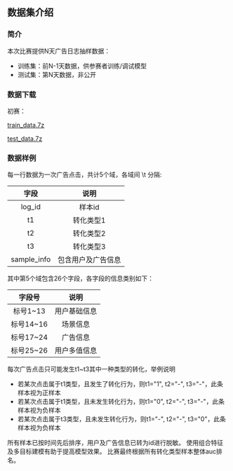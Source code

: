## 数据集介绍

### 简介
本次比赛提供N天广告日志抽样数据：
* 训练集：前N-1天数据，供参赛者训练/调试模型
* 测试集：第N天数据，非公开

### 数据下载
初赛：

[train_data.7z](https://aistudio.baidu.com/aistudio/datasetdetail/205411/0)

[test_data.7z](https://aistudio.baidu.com/aistudio/datasetdetail/204194)

### 数据样例
每一行数据为一次广告点击，共计5个域，各域间 \t 分隔:


| 字段 | 说明 |
| :-----: | :----: |
| log_id | 样本id |
| t1 | 转化类型1 |
| t2 | 转化类型2 |
| t3 | 转化类型3 |
| sample_info | 包含用户及广告信息 |

其中第5个域包含26个字段，各字段的信息类别如下：

| 字段号 | 说明 |
| :-----: | :----: |
| 标号1~13 | 用户基础信息 |
| 标号14~16 | 场景信息 |
| 标号17~24 | 广告信息 |
| 标号25~26 | 用户多值信息 |

每次广告点击只可能发生t1~t3其中一种类型的转化，举例说明

* 若某次点击属于t1类型，且发生了转化行为，则t1="1", t2="-", t3="-"，此条样本视为正样本
* 若某次点击属于t1类型，且未发生转化行为，则t1="0", t2="-", t3="-"，此条样本视为负样本
* 若某次点击属于t3类型，且未发生转化行为，则t1="-", t2="-", t3="0"，此条样本视为负样本

所有样本已按时间先后排序，用户及广告信息已转为id进行脱敏。
使用组合特征及多目标建模有助于提高模型效果。
比赛最终根据所有转化类型样本整体auc排名。